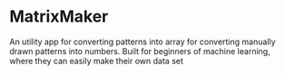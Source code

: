 # MatrixMaker
An utility app for converting patterns into array for converting manually drawn patterns into numbers. Built for beginners of machine learning, where they can easily make their own data set
